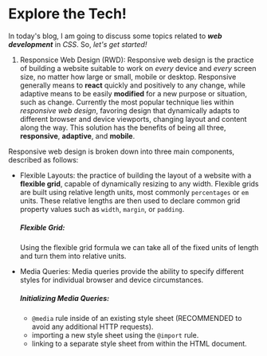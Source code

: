 # Explore the Tech!

In today's blog, I am going to discuss some topics related to ***web development*** in _CSS_. So, _let's get started!_

1. Responsice Web Design (RWD):
Responsive web design is the practice of building a website suitable to work on _every_ device and _every_ screen size, no matter how large or small, mobile or desktop.
Responsive generally means to **react** quickly and positively to any change, while adaptive means to be easily **modified** for a new purpose or situation, such as change.
Currently the most popular technique lies within _responsive web design_, favoring design that dynamically adapts to different browser and device viewports, changing layout and content along the way. This solution has the benefits of being all three, **responsive**, **adaptive**, and **mobile**.

Responsive web design is broken down into three main components, described as follows:
* Flexible Layouts: the practice of building the layout of a website with a **flexible grid**, capable of dynamically resizing to any width. Flexible grids are built using relative length units, most commonly `percentages` or `em` units. These relative lengths are then used to declare common grid property values such as `width`, `margin`, or `padding`.
    ##### Flexible Grid: 
    Using the flexible grid formula we can take all of the fixed units of length and turn them into relative units.
    
* Media Queries: Media queries provide the ability to specify different styles for individual browser and device circumstances.
    ##### Initializing Media Queries:
     * `@media` rule inside of an existing style sheet (RECOMMENDED to avoid any additional HTTP requests).
     * importing a new style sheet using the `@import` rule.
     * linking to a separate style sheet from within the HTML document.

